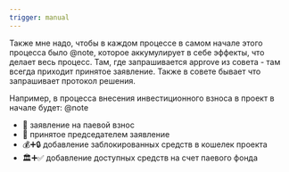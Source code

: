```yaml
---
trigger: manual
---
```

Также мне надо, чтобы в каждом процессе в самом начале этого процесса было @note, которое аккумулирует в себе эффекты, что делает весь процесс. 
Там, где запрашивается approve из совета - там всегда приходит принятое заявление. Также в совете бывает что запрашивает протокол решения. 

Например, в процесса внесения инвестиционного взноса в проект в начале будет:
@note
- 📄 заявление на паевой взнос
- 📄 принятое председателем заявление
- 💰➕🔒 добавление заблокированных средств в кошелек проекта
- 🏛️➕✅ добавление доступных средств на счет паевого фонда
